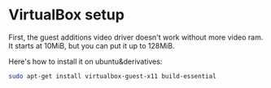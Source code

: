 # VirtualBox setup

First, the guest additions video driver doesn't work without more video ram. It starts at 10MiB, but you can put it up to 128MiB.

Here's how to install it on ubuntu&derivatives:

```bash
sudo apt-get install virtualbox-guest-x11 build-essential
```
